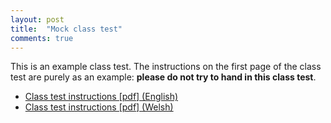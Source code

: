 ```yaml
---
layout: post
title:  "Mock class test"
comments: true
---
```


This is an example class test. The instructions on the first page of the class
test are purely as an example: **please do not try to hand in this class test**.

- [Class test instructions [pdf] (English)]({{site.baseurl}}/assets/classtests/mock/main.pdf)
- [Class test instructions [pdf] (Welsh)]({{site.baseurl}}/assets/classtests/mock/prif.pdf)
